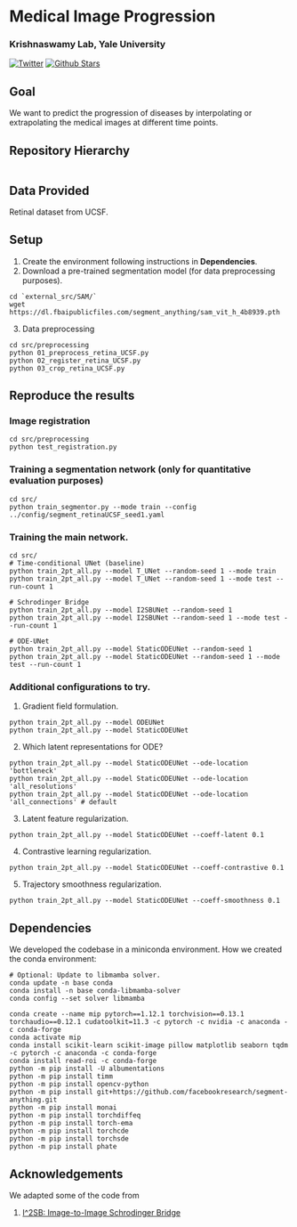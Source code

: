 # Medical Image Progression
### Krishnaswamy Lab, Yale University
[![Twitter](https://img.shields.io/twitter/follow/KrishnaswamyLab.svg?style=social&label=Follow)](https://twitter.com/KrishnaswamyLab)
[![Github Stars](https://img.shields.io/github/stars/ChenLiu-1996/MedicalImageProgression.svg?style=social&label=Stars)](https://github.com/ChenLiu-1996/MedicalImageProgression/)

## Goal
We want to predict the progression of diseases by interpolating or extrapolating the medical images at different time points.

## Repository Hierarchy
```
```

## Data Provided
Retinal dataset from UCSF.

## Setup
1. Create the environment following instructions in **Dependencies**.
2. Download a pre-trained segmentation model (for data preprocessing purposes).
```
cd `external_src/SAM/`
wget https://dl.fbaipublicfiles.com/segment_anything/sam_vit_h_4b8939.pth
```

3. Data preprocessing
```
cd src/preprocessing
python 01_preprocess_retina_UCSF.py
python 02_register_retina_UCSF.py
python 03_crop_retina_UCSF.py
```

## Reproduce the results

### Image registration
```
cd src/preprocessing
python test_registration.py
```

### Training a segmentation network (only for quantitative evaluation purposes)
```
cd src/
python train_segmentor.py --mode train --config ../config/segment_retinaUCSF_seed1.yaml
```

### Training the main network.
```
cd src/
# Time-conditional UNet (baseline)
python train_2pt_all.py --model T_UNet --random-seed 1 --mode train
python train_2pt_all.py --model T_UNet --random-seed 1 --mode test --run-count 1

# Schrodinger Bridge
python train_2pt_all.py --model I2SBUNet --random-seed 1
python train_2pt_all.py --model I2SBUNet --random-seed 1 --mode test --run-count 1

# ODE-UNet
python train_2pt_all.py --model StaticODEUNet --random-seed 1
python train_2pt_all.py --model StaticODEUNet --random-seed 1 --mode test --run-count 1
```

### Additional configurations to try.
1. Gradient field formulation.
```
python train_2pt_all.py --model ODEUNet
python train_2pt_all.py --model StaticODEUNet
```

2. Which latent representations for ODE?
```
python train_2pt_all.py --model StaticODEUNet --ode-location 'bottleneck'
python train_2pt_all.py --model StaticODEUNet --ode-location 'all_resolutions'
python train_2pt_all.py --model StaticODEUNet --ode-location 'all_connections' # default
```

3. Latent feature regularization.
```
python train_2pt_all.py --model StaticODEUNet --coeff-latent 0.1
```

4. Contrastive learning regularization.
```
python train_2pt_all.py --model StaticODEUNet --coeff-contrastive 0.1
```

5. Trajectory smoothness regularization.
```
python train_2pt_all.py --model StaticODEUNet --coeff-smoothness 0.1
```


## Dependencies
We developed the codebase in a miniconda environment.
How we created the conda environment:
```
# Optional: Update to libmamba solver.
conda update -n base conda
conda install -n base conda-libmamba-solver
conda config --set solver libmamba

conda create --name mip pytorch==1.12.1 torchvision==0.13.1 torchaudio==0.12.1 cudatoolkit=11.3 -c pytorch -c nvidia -c anaconda -c conda-forge
conda activate mip
conda install scikit-learn scikit-image pillow matplotlib seaborn tqdm -c pytorch -c anaconda -c conda-forge
conda install read-roi -c conda-forge
python -m pip install -U albumentations
python -m pip install timm
python -m pip install opencv-python
python -m pip install git+https://github.com/facebookresearch/segment-anything.git
python -m pip install monai
python -m pip install torchdiffeq
python -m pip install torch-ema
python -m pip install torchcde
python -m pip install torchsde
python -m pip install phate
```


## Acknowledgements
We adapted some of the code from
1. [I^2SB: Image-to-Image Schrodinger Bridge](https://github.com/NVlabs/I2SB)